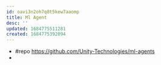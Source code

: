 ```yaml
---
id: oavi3n2oh7q8t5kew7aaomp
title: Ml Agent
desc: ''
updated: 1684775511281
created: 1684775392094
---
```


- #repo https://github.com/Unity-Technologies/ml-agents
- 